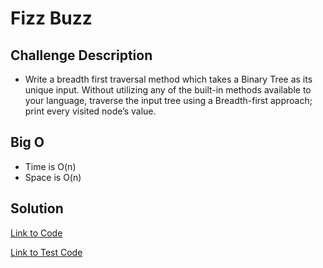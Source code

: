 # Fizz Buzz


## Challenge Description
* Write a breadth first traversal method which takes a Binary Tree as its unique input. Without utilizing any of the built-in methods available to your language, traverse the input tree using a Breadth-first approach; print every visited node’s value.

## Big O
* Time is O(n)
* Space is O(n)


## Solution

[Link to Code](./src/main/java/breadth_first/FizzBuzz.java)

[Link to Test Code](./src/test/java/breadth_first/AppTest.java)


